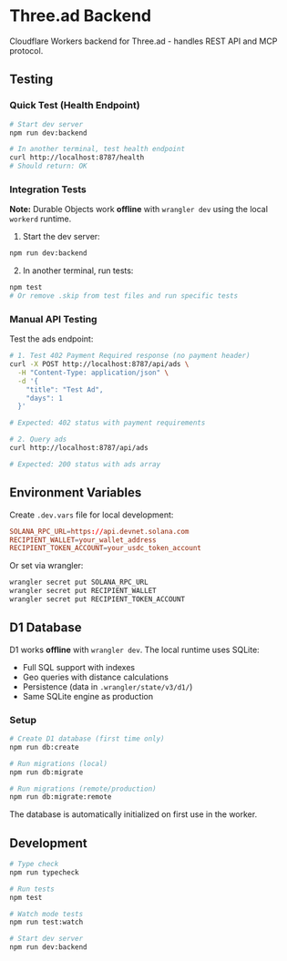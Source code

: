 # Three.ad Backend

Cloudflare Workers backend for Three.ad - handles REST API and MCP protocol.

## Testing

### Quick Test (Health Endpoint)

```bash
# Start dev server
npm run dev:backend

# In another terminal, test health endpoint
curl http://localhost:8787/health
# Should return: OK
```

### Integration Tests

**Note:** Durable Objects work **offline** with `wrangler dev` using the local `workerd` runtime.

1. Start the dev server:
```bash
npm run dev:backend
```

2. In another terminal, run tests:
```bash
npm test
# Or remove .skip from test files and run specific tests
```

### Manual API Testing

Test the ads endpoint:

```bash
# 1. Test 402 Payment Required response (no payment header)
curl -X POST http://localhost:8787/api/ads \
  -H "Content-Type: application/json" \
  -d '{
    "title": "Test Ad",
    "days": 1
  }'

# Expected: 402 status with payment requirements

# 2. Query ads
curl http://localhost:8787/api/ads

# Expected: 200 status with ads array
```

## Environment Variables

Create `.dev.vars` file for local development:

```toml
SOLANA_RPC_URL=https://api.devnet.solana.com
RECIPIENT_WALLET=your_wallet_address
RECIPIENT_TOKEN_ACCOUNT=your_usdc_token_account
```

Or set via wrangler:
```bash
wrangler secret put SOLANA_RPC_URL
wrangler secret put RECIPIENT_WALLET
wrangler secret put RECIPIENT_TOKEN_ACCOUNT
```

## D1 Database

D1 works **offline** with `wrangler dev`. The local runtime uses SQLite:
- Full SQL support with indexes
- Geo queries with distance calculations
- Persistence (data in `.wrangler/state/v3/d1/`)
- Same SQLite engine as production

### Setup

```bash
# Create D1 database (first time only)
npm run db:create

# Run migrations (local)
npm run db:migrate

# Run migrations (remote/production)
npm run db:migrate:remote
```

The database is automatically initialized on first use in the worker.

## Development

```bash
# Type check
npm run typecheck

# Run tests
npm test

# Watch mode tests
npm run test:watch

# Start dev server
npm run dev:backend
```

